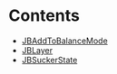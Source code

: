 

# Contents
- [JBAddToBalanceMode](JBAddToBalanceMode.md)
- [JBLayer](JBLayer.md)
- [JBSuckerState](JBSuckerState.md)
